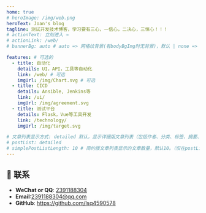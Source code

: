 ```yaml
---
home: true
# heroImage: /img/web.png
heroText: Joan's blog
tagline: 测试开发技术博客，学习要有三心，一信心，二决心，三恒心！！！
# actionText: 立刻进入 →
# actionLink: /web/
# bannerBg: auto # auto => 网格纹背景(有bodyBgImg时无背景)，默认 | none => 无 | '大图地址' | background: 自定义背景样式       提示：如发现文本颜色不适应你的背景时可以到palette.styl修改$bannerTextColor变量

features: # 可选的
  - title: 自动化
    details: UI，API，工具等自动化
    link: /web/ # 可选
    imgUrl: /img/Chart.svg # 可选
  - title: CICD
    details: Ansible, Jenkins等
    link: /ui/
    imgUrl: /img/agreement.svg
  - title: 测试平台
    details: Flask，Vue等工具开发
    link: /technology/
    imgUrl: /img/target.svg

# 文章列表显示方式: detailed 默认，显示详细版文章列表（包括作者、分类、标签、摘要、分页等）| simple => 显示简约版文章列表（仅标题和日期）| none 不显示文章列表
# postList: detailed
# simplePostListLength: 10 # 简约版文章列表显示的文章数量，默认10。（仅在postList设置为simple时生效）
---
```



## :email: 联系

- **WeChat or QQ**: <a href="tencent://message/?uin=894072666&Site=&Menu=yesUrl" class='qq'>2391188304</a>
- **Email**:2391188304@qq.com</a>
- **GitHub**: <https://github.com/lsq4590578>
